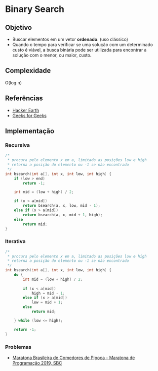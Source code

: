 # Binary Search

## Objetivo

* Buscar elementos em um vetor **ordenado**. (uso clássico)
* Quando o tempo para verificar se uma solução com um determinado custo é viável, a busca binária pode ser utilizada para encontrar a solução com o menor, ou maior, custo.

## Complexidade

O(log n)

## Referências

* [Hacker Earth](https://www.hackerearth.com/pt-br/practice/algorithms/searching/binary-search/tutorial/)
* [Geeks for Geeks](https://www.geeksforgeeks.org/binary-search/)

## Implementação

### Recursiva
```c++
/*
 * procura pelo elemento x em a, limitado as posições low e high
 * retorna a posição do elemento ou -1 se não encontrado
 */
int bsearch(int a[], int x, int low, int high) {
    if (low > end)
        return -1;

    int mid = (low + high) / 2;

    if (x < a[mid])
        return bsearch(a, x, low, mid - 1);
    else if (x > a[mid])
        return bsearch(a, x, mid + 1, high);
    else
        return mid;
}
```

### Iterativa
```c++
/*
 * procura pelo elemento x em a, limitado as posições low e high
 * retorna a posição do elemento ou -1 se não encontrado
 */
int bsearch(int a[], int x, int low, int high) {
    do {
        int mid = (low + high) / 2;
        
        if (x < a[mid])
            high = mid - 1;
        else if (x > a[mid])
            low = mid + 1;
        else
            return mid;

    } while (low <= high);

    return -1;
}
```

### Problemas
* [Maratona Brasileira de Comedores de Pipoca - Maratona de Programação 2019, SBC](Problems/maratona-comedores-de-pipoca.cpp)